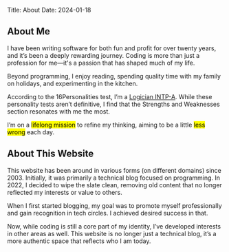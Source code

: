 Title: About
Date: 2024-01-18

## About Me

I have been writing software for both fun and profit for over twenty years, and it’s been a deeply rewarding journey. Coding is more than just a profession for me—it's a passion that has shaped much of my life.

Beyond programming, I enjoy reading, spending quality time with my family on holidays, and experimenting in the kitchen.

According to the 16Personalities test, I’m a [Logician INTP-A](https://www.16personalities.com/intp-personality). While these personality tests aren’t definitive, I find that the Strengths and Weaknesses section resonates with me the most.

I’m on a <mark>lifelong mission</mark> to refine my thinking, aiming to be a little <mark>less wrong</mark> each day.

## About This Website

This website has been around in various forms (on different domains) since 2003. Initially, it was primarily a technical blog focused on programming. In 2022, I decided to wipe the slate clean, removing old content that no longer reflected my interests or value to others.

When I first started blogging, my goal was to promote myself professionally and gain recognition in tech circles. I achieved desired success in that.

Now, while coding is still a core part of my identity, I’ve developed interests in other areas as well. This website is no longer just a technical blog, it’s a more authentic space that reflects who I am today.
